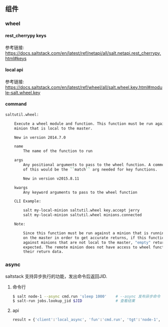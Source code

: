 ## 组件

### wheel

#### rest_cherrypy keys

 参考链接: https://docs.saltstack.com/en/latest/ref/netapi/all/salt.netapi.rest_cherrypy.html#keys

#### local api
参考链接: https://docs.saltstack.com/en/latest/ref/wheel/all/salt.wheel.key.html#module-salt.wheel.key

#### command

```bash
saltutil.wheel:

    Execute a wheel module and function. This function must be run against a
    minion that is local to the master.

    New in version 2014.7.0

    name
        The name of the function to run

    args
        Any positional arguments to pass to the wheel function. A common example
        of this would be the ``match`` arg needed for key functions.

        New in version v2015.8.11

    kwargs
        Any keyword arguments to pass to the wheel function

    CLI Example:

        salt my-local-minion saltutil.wheel key.accept jerry
        salt my-local-minion saltutil.wheel minions.connected

    Note:

        Since this function must be run against a minion that is running locally
        on the master in order to get accurate returns, if this function is run
        against minions that are not local to the master, "empty" returns are
        expected. The remote minion does not have access to wheel functions and
        their return data.
```

### async
saltstack 支持异步执行的功能，发出命令后返回JID.

1. 命令行

	```bash
	$ salt node-1 --async cmd.run 'sleep 1000'    # --async 发布异步命令
	$ salt-run jobs.lookup_jid $JID               # 查看结果
	```
	
2. api

	```bash
	result = {'client':'local_async', 'fun':'cmd.run', 'tgt':'node-1', 'arg1':'sleep 1000'}
	```



